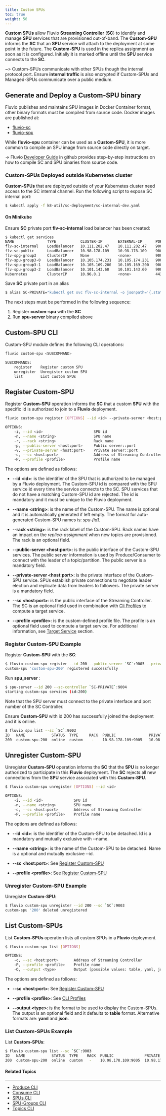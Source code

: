 ```yaml
---
title: Custom SPUs
toc: true
weight: 50
---
```


**Custom SPUs** allow Fluvio **Streaming Controller** (**SC**) to identify and manage **SPU** services that are provisioned out-of-band. The **Custom-SPU** informs the **SC** that an **SPU** service will attach to the deployment at some point in the future. The **Custom-SPU** is used in the replica assignment as soon as it is configured. Initially it is marked offline until the **SPU** service connects to the **SC**. 

~> Custom-SPUs communicate with other SPUs though the internal protocol port. Ensure **internal traffic** is also encrypted if Custom-SPUs and Managed-SPUs communicate over a public medium.


## Generate and Deploy a Custom-SPU binary

Fluvio publishes and maintains SPU images in Docker Container format, other binary formats must be compiled from source code. Docker images are published at:

* [fluvio-sc](https://hub.docker.com/r/infinyon/fluvio-sc)
* [fluvio-spu](https://hub.docker.com/r/infinyon/fluvio-spu)

While **fluvio-spu** container can be used as a **Custom-SPU**, it is more common to compile an SPU image from source code directly on target.

-> Fluvio [Developer Guide](https://github.com/infinyon/fluvio/blob/master/DEVELOPER.md) in github provides step-by-step instructions on how to compile SC and SPU binaries from source code.


### Custom-SPUs Deployed outside Kubernetes cluster

**Custom-SPUs** that are deployed outside of your Kubernetes cluster need access to the SC internal channel. Run the following script to expose SC internal port:

```bash
$ kubectl apply -f k8-util/sc-deployment/sc-internal-dev.yaml 
```

#### On Minikube

Ensure **SC** private port **flv-sc-internal** load balancer has been created:

```bash
$ kubectl get services
NAME               TYPE           CLUSTER-IP       EXTERNAL-IP      PORT(S)             AGE
flv-sc-internal    LoadBalancer   10.111.202.47    10.111.202.47    9004:30314/TCP      4h25m
flv-sc-public      LoadBalancer   10.98.178.109    10.98.178.109    9003:31974/TCP      4h25m
flv-spg-group3     ClusterIP      None             <none>           9005/TCP,9006/TCP   4h9m
flv-spu-group3-0   LoadBalancer   10.105.174.231   10.105.174.231   9005:31368/TCP      4h9m
flv-spu-group3-1   LoadBalancer   10.105.169.200   10.105.169.200   9005:30391/TCP      4h9m
flv-spu-group3-2   LoadBalancer   10.101.143.60    10.101.143.60    9005:30080/TCP      4h9m
kubernetes         ClusterIP      10.96.0.1        <none>           443/TCP             4h34m
```

Save **SC** private port in an alias

```bash
$ alias SC-PRIVATE="kubectl get svc flv-sc-internal -o jsonpath='{.status.loadBalancer.ingress[0].ip}'"
```

The next steps must be performed in the following sequence:

1. Register **custom-spu** with the **SC**
2. Run **spu-server** binary compiled above


## Custom-SPU CLI

Custom-SPU module defines the following CLI operations: 

```bash
fluvio custom-spu <SUBCOMMAND>

SUBCOMMANDS:
    register    Register custom SPU
    unregister  Unregister custom SPU
    list        List custom SPUs
```

## Register Custom-SPU

Register **Custom-SPU** operation informs the **SC** that a custom **SPU** with the specific id is authorized to join to a **Fluvio** deployment. 

```bash
fluvio custom-spu register [OPTIONS] --id <id> --private-server <host:port> --public-server <host:port>

OPTIONS:
    -i, --id <id>                       SPU id
    -n, --name <string>                 SPU name
    -r, --rack <string>                 Rack name
    -p, --public-server <host:port>     Public server::port
    -v, --private-server <host:port>    Private server::port
    -c, --sc <host:port>                Address of Streaming Controller
    -P, --profile <profile>             Profile name
```

The options are defined as follows:

* **&dash;&dash;id &lt;id&gt;**:
is the identifier of the SPU that is authorized to be managed by a Fluvio deployment. The Custom-SPU id is compared with the SPU service id every time the service connects to the SC. SPU services that do not have a matching Custom-SPU id are rejected. The id is mandatory and it must be unique to the Fluvio deployment.

* **&dash;&dash;name &lt;string&gt;**:
is the name of the Custom-SPU. The name is optional and it is automatically generated if left empty. The format for auto-generated Custom-SPU names is: _spu-[id]_.

* **&dash;&dash;rack &lt;string&gt;**:
is the rack label of the Custom-SPU. Rack names have an impact on the *replica-assignment* when new topics are provisioned. The rack is an optional field.

* **&dash;&dash;public-server &lt;host:port&gt;**:
is the public interface of the Custom-SPU services. The public server information is used by Produce/Consumer to connect with the leader of a topic/partition. The public server is a mandatory field.

* **&dash;&dash;private-server &lt;host:port&gt;**:
is the private interface of the Custom-SPU service. SPUs establish private connections to negotiate leader election and replicate data from leaders to followers. The private server is a mandatory field.

* **&dash;&dash;sc &lt;host:port&gt;**:
is the public interface of the Streaming Controller. The SC is an optional field used in combination with [Cli Profiles](../#profiles) to compute a target service.

* **&dash;&dash;profile &lt;profile&gt;**:
is the custom-defined profile file. The profile is an optional field used to compute a target service. For additional information, see [Target Service](..#target-service) section.


### Register Custom-SPU Example

Register **Custom-SPU** with the **SC**:

```bash
$ fluvio custom-spu register --id 200 --public-server `SC`:9005 --private-server `SC`:9006 --sc `SC`:9003
custom-spu 'custom-spu-200' registered successfully
```

Run **spu_server** :

```bash
$ spu-server --id 200 --sc-controller `SC-PRIVATE`:9004
starting custom-spu services (id:200)
```

Note that the SPU server must connect to the private interface and port number of the SC Controller.

Ensure **Custom-SPU** with id 200 has successfully joined the deployment and it is online.

```bash
$ fluvio spu list --sc `SC`:9003
ID   NAME            STATUS  TYPE     RACK  PUBLIC               PRIVATE 
200  custom-spu-200  online  custom    -    10.98.178.109:9005   10.98.178.109:9006 
```


## Unregister Custom-SPU

Unregister **Custom-SPU** operation informs the **SC** that the **SPU** is no longer authorized to participate in this **Fluvio** deployment. The **SC** rejects all new connections from the **SPU** service associated with this **Custom-SPU**.

```bash
$ fluvio custom-spu unregister [OPTIONS] --id <id>

OPTIONS:
    -i, --id <id>              SPU id
    -n, --name <string>        SPU name
    -c, --sc <host:port>       Address of Streaming Controller
    -P, --profile <profile>    Profile name
```

The options are defined as follows:

* **&dash;&dash;id &lt;id&gt;**:
is the identifier of the Custom-SPU to be detached. Id is a mandatory and mutually exclusive with &dash;&dash;name.

* **&dash;&dash;name &lt;string&gt;**:
is the name of the Custom-SPU to be detached. Name is a optional and mutually exclusive &dash;&dash;id.

* **&dash;&dash;sc &lt;host:port&gt;**:
See [Register Custom-SPU](#register-custom-spu)

* **&dash;&dash;profile &lt;profile&gt;**:
See [Register Custom-SPU](#register-custom-spu)

### Unregister Custom-SPU Example

Unregister **Custom-SPU**: 

```bash
$ fluvio custom-spu unregister --id 200 --sc `SC`:9003
custom-spu '200' deleted unregistered
```


## List Custom-SPUs

List **Custom-SPUs** operation lists all custom SPUs in a **Fluvio** deployment. 

```bash
$ fluvio custom-spu list [OPTIONS]

OPTIONS:
    -c, --sc <host:port>       Address of Streaming Controller
    -P, --profile <profile>    Profile name
    -O, --output <type>        Output [possible values: table, yaml, json]
```

The options are defined as follows:

* **&dash;&dash;sc &lt;host:port&gt;**:
See [Register Custom-SPU](#register-custom-spu)

* **&dash;&dash;profile &lt;profile&gt;**:
See [CLI Profiles](../profiles)

* **&dash;&dash;output &lt;type&gt;**:
is the format to be used to display the Custom-SPUs. The output is an optional field and it defaults to **table** format. Alternative formats are: **yaml** and **json**.

### List Custom-SPUs Example

List **Custom-SPUs**: 

```bash
$ fluvio custom-spu list --sc `SC`:9003
ID   NAME            STATUS  TYPE    RACK  PUBLIC              PRIVATE 
200  custom-spu-200  online  custom   -    10.98.178.109:9005  10.98.178.109:9006 
```


#### Related Topics
-------------------
* [Produce CLI](../produce)
* [Consume CLI](../consume)
* [SPUs CLI](../spus)
* [SPU-Groups CLI](../spu-groups)
* [Topics CLI](../topics)
